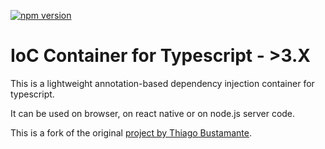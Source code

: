 [![npm version](https://badge.fury.io/js/tsdci.svg)](https://badge.fury.io/js/tsdci)

# IoC Container for Typescript - >3.X

This is a lightweight annotation-based dependency injection container for typescript.

It can be used on browser, on react native or on node.js server code.

This is a fork of the original [project by Thiago Bustamante](https://github.com/thiagobustamante/typescript-ioc).

